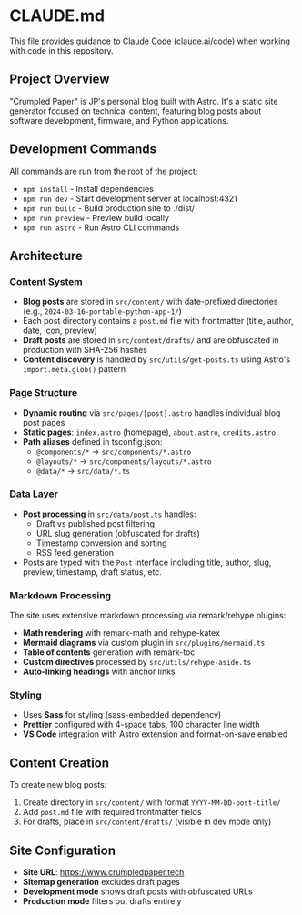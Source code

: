 # CLAUDE.md

This file provides guidance to Claude Code (claude.ai/code) when working with code in this repository.

## Project Overview

"Crumpled Paper" is JP's personal blog built with Astro. It's a static site generator focused on technical content, featuring blog posts about software development, firmware, and Python applications.

## Development Commands

All commands are run from the root of the project:

- `npm install` - Install dependencies
- `npm run dev` - Start development server at localhost:4321
- `npm run build` - Build production site to ./dist/
- `npm run preview` - Preview build locally
- `npm run astro` - Run Astro CLI commands

## Architecture

### Content System
- **Blog posts** are stored in `src/content/` with date-prefixed directories (e.g., `2024-03-16-portable-python-app-1/`)
- Each post directory contains a `post.md` file with frontmatter (title, author, date, icon, preview)
- **Draft posts** are stored in `src/content/drafts/` and are obfuscated in production with SHA-256 hashes
- **Content discovery** is handled by `src/utils/get-posts.ts` using Astro's `import.meta.glob()` pattern

### Page Structure
- **Dynamic routing** via `src/pages/[post].astro` handles individual blog post pages
- **Static pages**: `index.astro` (homepage), `about.astro`, `credits.astro`
- **Path aliases** defined in tsconfig.json:
  - `@components/*` → `src/components/*.astro`
  - `@layouts/*` → `src/components/layouts/*.astro`
  - `@data/*` → `src/data/*.ts`

### Data Layer
- **Post processing** in `src/data/post.ts` handles:
  - Draft vs published post filtering
  - URL slug generation (obfuscated for drafts)
  - Timestamp conversion and sorting
  - RSS feed generation
- Posts are typed with the `Post` interface including title, author, slug, preview, timestamp, draft status, etc.

### Markdown Processing
The site uses extensive markdown processing via remark/rehype plugins:
- **Math rendering** with remark-math and rehype-katex
- **Mermaid diagrams** via custom plugin in `src/plugins/mermaid.ts`
- **Table of contents** generation with remark-toc
- **Custom directives** processed by `src/utils/rehype-aside.ts`
- **Auto-linking headings** with anchor links

### Styling
- Uses **Sass** for styling (sass-embedded dependency)
- **Prettier** configured with 4-space tabs, 100 character line width
- **VS Code** integration with Astro extension and format-on-save enabled

## Content Creation

To create new blog posts:
1. Create directory in `src/content/` with format `YYYY-MM-DD-post-title/`
2. Add `post.md` file with required frontmatter fields
3. For drafts, place in `src/content/drafts/` (visible in dev mode only)

## Site Configuration

- **Site URL**: https://www.crumpledpaper.tech
- **Sitemap generation** excludes draft pages
- **Development mode** shows draft posts with obfuscated URLs
- **Production mode** filters out drafts entirely